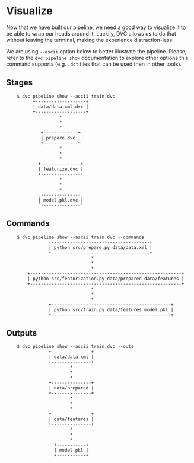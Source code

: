 # Visualize

Now that we have built our pipeline, we need a good way to visualize it to be
able to wrap our heads around it. Luckily, DVC allows us to do that without
leaving the terminal, making the experience distraction-less.

We are using `--ascii` option below to better illustrate the pipeline. Please,
refer to the `dvc pipeline show` documentation to explore other options this
command supports (e.g. `.dot` files that can be used then in other tools).

## Stages

```dvc
    $ dvc pipeline show --ascii train.dvc
          +-------------------+
          | data/data.xml.dvc |
          +-------------------+
                    *
                    *
                    *
             +-------------+
             | prepare.dvc |
             +-------------+
                    *
                    *
                    *
            +---------------+
            | featurize.dvc |
            +---------------+
                    *
                    *
                    *
            .---------------.
            | model.pkl.dvc |
            `---------------'
```

## Commands

```dvc
    $ dvc pipeline show --ascii train.dvc --commands
                +-------------------------------------+
                | python src/prepare.py data/data.xml |
                +-------------------------------------+
                                *
                                *
                                *
        +---------------------------------------------------------+
        | python src/featurization.py data/prepared data/features |
        +---------------------------------------------------------+
                                *
                                *
                                *
                +---------------------------------------------+
                | python src/train.py data/features model.pkl |
                +---------------------------------------------+
```

## Outputs

```dvc
    $ dvc pipeline show --ascii train.dvc --outs
                +---------------+
                | data/data.xml |
                +---------------+
                        *
                        *
                        *
                +---------------+
                | data/prepared |
                +---------------+
                        *
                        *
                        *
                +---------------+
                | data/features |
                +---------------+
                        *
                        *
                        *
                  +-----------+
                  | model.pkl |
                  +-----------+
```
